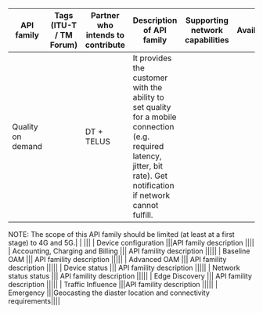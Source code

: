 | API family  | Tags (ITU-T / TM Forum) |  Partner who intends to contribute | Description of API family | Supporting network capabilities | Availability | Relevance | Priority | 
| -----------------------| --------- | ------------ | -------- |----------------------------------------------------|---------------------------|---------------------------------|-------------|
| Quality on demand || DT + TELUS | It provides the customer with the ability to set quality for a mobile connection (e.g. required latency, jitter, bit rate). Get notification if network cannot fulfill. 

NOTE: The scope of this API family  should be limited (at least at a first stage) to 4G and 5G.| | |||
| Device configuration |||API family description |||| 
| Accounting, Charging and Billing ||| API famility description |||||
| Baseline OAM ||| API famility description |||||
| Advanced OAM ||| API famility description |||||
| Device status ||| API famility description |||||
| Network status status ||| API famility description |||||
| Edge Discovery ||| API famility description |||||
| Traffic Influence |||API famility description ||||| 
| Emergency |||Geocasting the diaster location and connectivity requirements||||
